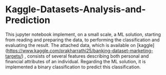 # Kaggle-Datasets-Analysis-and-Prediction
This jupyter notebook implement, on a small scale, a ML solution, starting from reading and preparing the data, to performing the classification and evaluating the result. The attached data, which is available on [kaggle] (https://www.kaggle.com/prakharrathi25/banking-dataset-marketing-targets/) , consists of several features describing both personal and financial attributes of an individual. Regarding the ML solution, it is implemented a binary classification to predict this classification.

